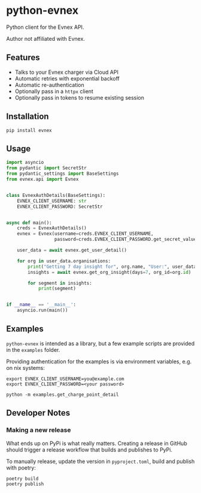 # python-evnex

Python client for the Evnex API.

Author not affiliated with Evnex.

## Features 

- Talks to your Evnex charger via Cloud API
- Automatic retries with exponential backoff
- Automatic re-authentication
- Optionally pass in a `httpx` client
- Optionally pass in tokens to resume existing session

## Installation

```
pip install evnex
```


## Usage

```python
import asyncio
from pydantic import SecretStr
from pydantic_settings import BaseSettings
from evnex.api import Evnex


class EvnexAuthDetails(BaseSettings):
    EVNEX_CLIENT_USERNAME: str
    EVNEX_CLIENT_PASSWORD: SecretStr


async def main():
    creds = EvnexAuthDetails()
    evnex = Evnex(username=creds.EVNEX_CLIENT_USERNAME,
                  password=creds.EVNEX_CLIENT_PASSWORD.get_secret_value())

    user_data = await evnex.get_user_detail()

    for org in user_data.organisations:
        print("Getting 7 day insight for", org.name, "User:", user_data.name)
        insights = await evnex.get_org_insight(days=7, org_id=org.id)

        for segment in insights:
            print(segment)


if __name__ == '__main__':
    asyncio.run(main())
```

## Examples

`python-evnex` is intended as a library, but a few example scripts are provided in the `examples` folder.

Providing authentication for the examples is via environment variables, e.g. on nix systems:

```
export EVNEX_CLIENT_USERNAME=you@example.com
export EVNEX_CLIENT_PASSWORD=<your password>

python -m examples.get_charge_point_detail
```

## Developer Notes

### Making a new release

What ends up on PyPi is what really matters. Creating a release in GitHub should 
trigger a release workflow that builds and publishes to PyPi.

To manually release, update the version in `pyproject.toml`, build and publish with poetry:

```shell
poetry build
poetry publish
```

